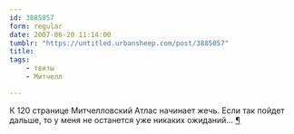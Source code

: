 ```yaml
---
id: 3885057
form: regular
date: 2007-06-20 11:14:00
tumblr: "https://untitled.urbansheep.com/post/3885057"
title:
tags:
    - твиты
    - Митчелл

---
```


<p>К 120 странице Митчелловский Атлас начинает жечь. Если так пойдет дальше, то у меня не останется уже никаких ожиданий&hellip; <a href="http://twitter.com/urbansheep/statuses/112571872">¶</a></p>

